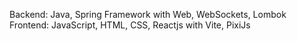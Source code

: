 Backend: Java, Spring Framework with Web, WebSockets, Lombok \
Frontend: JavaScript, HTML, CSS, Reactjs with Vite, PixiJs

